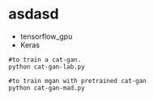 # asdasd
- tensorflow_gpu
- Keras
```
#to train a cat-gan.
python cat-gan-lab.py 

#to train mgan with pretrained cat-gan
python cat-gan-mad.py 
```
